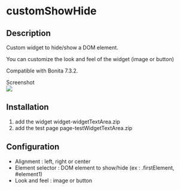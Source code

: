 # customShowHide

## Description

Custom widget to hide/show a DOM element. 

You can customize the look and feel of the widget (image or button) 

Compatible with Bonita 7.3.2.

Screenshot<br/>
<img src="custom_textarea.png"/>

## Installation 
1. add the widget widget-widgetTextArea.zip
2. add the test page page-testWidgetTextArea.zip

## Configuration

* Alignment : left, right or center
* Element selector : DOM element to show/hide (ex : .firstElement, #element1)
* Look and feel : image or button